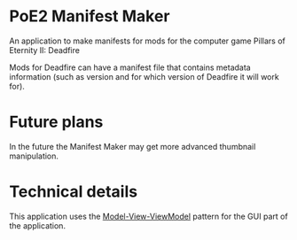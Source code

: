 # PoE2 Manifest Maker
An application to make manifests for mods for the computer game Pillars of Eternity II: Deadfire

Mods for Deadfire can have a manifest file that contains metadata information (such as version and for which version of Deadfire it will work for).

# Future plans
In the future the Manifest Maker may get more advanced thumbnail manipulation.

# Technical details
This application uses the [Model-View-ViewModel](https://en.wikipedia.org/wiki/Model%E2%80%93view%E2%80%93viewmodel)  pattern for the GUI part of the application.